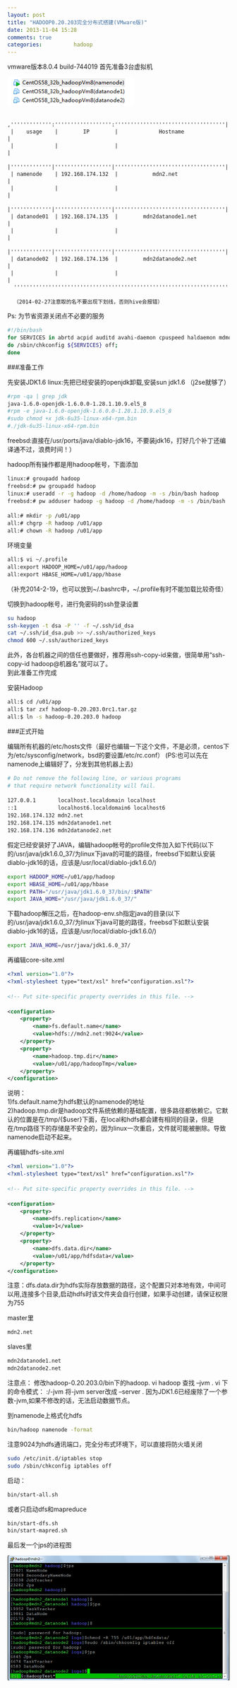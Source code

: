 ```yaml
---
layout: post
title: "HADOOP0.20.203完全分布式搭建(VMware版)"
date: 2013-11-04 15:28
comments: true
categories:          hadoop
---
```


vmware版本8.0.4 build-744019
首先准备3台虚拟机

![Alt text](/images/evoup/hadoop_vmware.png)

```
 ,''''''''''''':'''''''''''''''''':'''''''''''''''''''''''''''''''''''|
 |    usage    |        IP        |             Hostname              |
 |             |                  |                                   |
 |'''''''''''''|''''''''''''''''''|'''''''''''''''''''''''''''''''''''|
 | namenode    | 192.168.174.132  |           mdn2.net                |
 |             |                  |                                   |
 |'''''''''''''|''''''''''''''''''|'''''''''''''''''''''''''''''''''''|
 | datanode01  | 192.168.174.135  |        mdn2datanode1.net          |
 |             |                  |                                   |
 |'''''''''''''|''''''''''''''''''|'''''''''''''''''''''''''''''''''''|
 | datanode02  | 192.168.174.136  |        mdn2datanode2.net          |
 |             |                  |                                   |
  ''''''''''''''''''''''''''''''''''''''''''''''''''''''''''''''''''''

  （2014-02-27注意取的名不要出现下划线，否则hive会报错）
```

 <!-- more -->

Ps:
为节省资源关闭点不必要的服务
```bash
#!/bin/bash
for SERVICES in abrtd acpid auditd avahi-daemon cpuspeed haldaemon mdmonitor messagebus udev-post;
do /sbin/chkconfig ${SERVICES} off;
done
```

###准备工作

先安装JDK1.6
linux:先把已经安装的openjdk卸载,安装sun jdk1.6 （j2se就够了）
```bash
#rpm -qa | grep jdk
java-1.6.0-openjdk-1.6.0.0-1.28.1.10.9.el5_8
#rpm -e java-1.6.0-openjdk-1.6.0.0-1.28.1.10.9.el5_8
#sudo chmod +x jdk-6u35-linux-x64-rpm.bin
#./jdk-6u35-linux-x64-rpm.bin
```

freebsd:直接在/usr/ports/java/diablo-jdk16，不要装jdk16，打好几个补丁还编译通不过，浪费时间！）

hadoop所有操作都是用hadoop帐号，下面添加

```bash
linux:# groupadd hadoop
freebsd:# pw groupadd hadoop
linux:# useradd -r -g hadoop -d /home/hadoop -m -s /bin/bash hadoop
freebsd:# pw adduser hadoop -g hadoop -d /home/hadoop -m -s /bin/bash

all:# mkdir -p /u01/app
all:# chgrp -R hadoop /u01/app
all:# chown -R hadoop /u01/app
```

环境变量
```bash
all:$ vi ~/.profile
all:export HADOOP_HOME=/u01/app/hadoop
all:export HBASE_HOME=/u01/app/hbase
```
（补充2014-2-19，也可以放到~/.bashrc中，~/.profile有时不能加载比较奇怪）


切换到hadoop帐号，进行免密码的ssh登录设置
```bash
su hadoop
ssh-keygen -t dsa -P '' -f ~/.ssh/id_dsa
cat ~/.ssh/id_dsa.pub >> ~/.ssh/authorized_keys
chmod 600 ~/.ssh/authorized_keys
```
此外，各台机器之间的信任也要做好，推荐用ssh-copy-id来做，很简单用“ssh-copy-id hadoop@机器名”就可以了。<br>
到此准备工作完成

安装Hadoop
```bash
all:$ cd /u01/app
all:$ tar zxf hadoop-0.20.203.0rc1.tar.gz
all:$ ln -s hadoop-0.20.203.0 hadoop
```

###正式开始

编辑所有机器的/etc/hosts文件（最好也编辑一下这个文件，不是必须，centos下为/etc/sysconfig/network，bsd的要设置/etc/rc.conf）
(PS:也可以先在namenode上编辑好了，分发到其他机器上去)

```bash
# Do not remove the following line, or various programs
# that require network functionality will fail.

127.0.0.1       localhost.localdomain localhost
::1             localhost6.localdomain6 localhost6
192.168.174.132 mdn2.net
192.168.174.135 mdn2datanode1.net
192.168.174.136 mdn2datanode2.net
```

假定已经安装好了JAVA，编辑hadoop帐号的profile文件加入如下代码(以下的/usr/java/jdk1.6.0_37/为linux下java的可能的路径，freebsd下如默认安装diablo-jdk16的话，应该是/usr/local/diablo-jdk1.6.0/)
```bash
export HADOOP_HOME=/u01/app/hadoop
export HBASE_HOME=/u01/app/hbase
export PATH="/usr/java/jdk1.6.0_37/bin/:$PATH"
export JAVA_HOME="/usr/java/jdk1.6.0_37/"
```

下载hadoop解压之后，在hadoop-env.sh指定java的目录(以下的/usr/java/jdk1.6.0_37/为linux下java可能的路径，freebsd下如默认安装diablo-jdk16的话，应该是/usr/local/diablo-jdk1.6.0/)
```bash
export JAVA_HOME=/usr/java/jdk1.6.0_37/
```

再编辑core-site.xml
```xml
<?xml version="1.0"?>
<?xml-stylesheet type="text/xsl" href="configuration.xsl"?>

<!-- Put site-specific property overrides in this file. -->

<configuration>
    <property>
        <name>fs.default.name</name>
        <value>hdfs://mdn2.net:9024</value>
    </property>
    <property>
        <name>hadoop.tmp.dir</name>
        <value>/u01/app/hadoopTmp</value>
    </property>
</configuration>
```
说明：<br>
1)fs.default.name为hdfs默认的namenode的地址<br>
2)hadoop.tmp.dir是hadoop文件系统依赖的基础配置，很多路径都依赖它。它默认的位置是在/tmp/{$user}下面，在local和hdfs都会建有相同的目录，但是在/tmp路径下的存储是不安全的，因为linux一次重启，文件就可能被删除。导致namenode启动不起来。

再编辑hdfs-site.xml
```xml
<?xml version="1.0"?>
<?xml-stylesheet type="text/xsl" href="configuration.xsl"?>

<!-- Put site-specific property overrides in this file. -->

<configuration>
    <property>
        <name>dfs.replication</name>
        <value>1</value>
    </property>
    <property>
        <name>dfs.data.dir</name>
        <value>/u01/app/hdfsdata</value>
    </property>
</configuration>
```

注意：dfs.data.dir为hdfs实际存放数据的路径，这个配置只对本地有效，中间可以用,连接多个目录,启动hdfs时该文件夹会自行创建，如果手动创建，请保证权限为755

master里
```bash
mdn2.net
```

slaves里
```bash
mdn2datanode1.net
mdn2datanode2.net
```

注意点：
修改hadoop-0.20.203.0/bin下的hadoop.
vi  hadoop
查找 –jvm . vi 下的命令模式： :/-jvm
将-jvm server改成 –server .
因为JDK1.6已经废除了一个参数-jvm,如果不修改的话，无法启动数据节点。

到namenode上格式化hdfs
```bash
bin/hadoop namenode -format
```
注意9024为hdfs通讯端口，完全分布式环境下，可以直接将防火墙关闭
```bash
sudo /etc/init.d/iptables stop
sudo /sbin/chkconfig iptables off
```
启动：
```bash
bin/start-all.sh
```
或者只启动dfs和mapreduce
```bash
bin/start-dfs.sh
bin/start-mapred.sh
```
最后发一个jps的进程图

![Alt text](/images/evoup/hadoop_vmware01.png)





